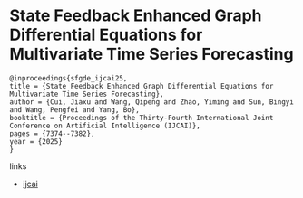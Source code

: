 # State Feedback Enhanced Graph Differential Equations for Multivariate Time Series Forecasting

```
@inproceedings{sfgde_ijcai25,
title = {State Feedback Enhanced Graph Differential Equations for Multivariate Time Series Forecasting},
author = {Cui, Jiaxu and Wang, Qipeng and Zhao, Yiming and Sun, Bingyi and Wang, Pengfei and Yang, Bo},
booktitle = {Proceedings of the Thirty-Fourth International Joint Conference on Artificial Intelligence (IJCAI)},
pages = {7374--7382},
year = {2025}
}
```

links
- [ijcai](https://www.ijcai.org/proceedings/2025/820)

